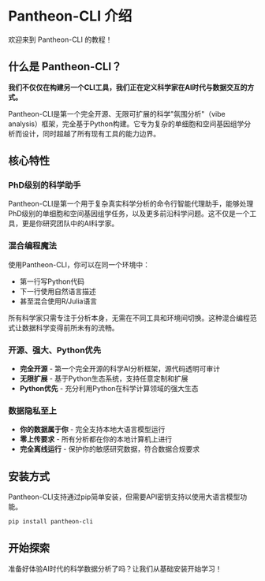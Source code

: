 # Pantheon-CLI 介绍

欢迎来到 Pantheon-CLI 的教程！

## 什么是 Pantheon-CLI？

**我们不仅仅在构建另一个CLI工具，我们正在定义科学家在AI时代与数据交互的方式。**

Pantheon-CLI是第一个完全开源、无限可扩展的科学"氛围分析"（vibe analysis）框架，完全基于Python构建。它专为复杂的单细胞和空间基因组学分析而设计，同时超越了所有现有工具的能力边界。

## 核心特性

### **PhD级别的科学助手**
Pantheon-CLI是第一个用于复杂真实科学分析的命令行智能代理助手，能够处理PhD级别的单细胞和空间基因组学任务，以及更多前沿科学问题。这不仅是一个工具，更是你研究团队中的AI科学家。

### **混合编程魔法** 
使用Pantheon-CLI，你可以在同一个环境中：
- 第一行写Python代码
- 下一行使用自然语言描述
- 甚至混合使用R/Julia语言

所有科学家只需专注于分析本身，无需在不同工具和环境间切换。这种混合编程范式让数据科学变得前所未有的流畅。

### **开源、强大、Python优先**
- **完全开源** - 第一个完全开源的科学AI分析框架，源代码透明可审计
- **无限扩展** - 基于Python生态系统，支持任意定制和扩展
- **Python优先** - 充分利用Python在科学计算领域的强大生态

### **数据隐私至上**
- **你的数据属于你** - 完全支持本地大语言模型运行
- **零上传要求** - 所有分析都在你的本地计算机上进行
- **完全离线运行** - 保护你的敏感研究数据，符合数据合规要求

## 安装方式

Pantheon-CLI支持通过pip简单安装，但需要API密钥支持以使用大语言模型功能。

```bash
pip install pantheon-cli
```

## 开始探索

准备好体验AI时代的科学数据分析了吗？让我们从基础安装开始学习！